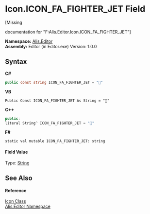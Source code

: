 # Icon.ICON_FA_FIGHTER_JET Field
 

\[Missing <summary> documentation for "F:Alis.Editor.Icon.ICON_FA_FIGHTER_JET"\]

**Namespace:**&nbsp;<a href="b150ade4-39de-a232-5f06-d3cdc1b2c538">Alis.Editor</a><br />**Assembly:**&nbsp;Editor (in Editor.exe) Version: 1.0.0

## Syntax

**C#**<br />
``` C#
public const string ICON_FA_FIGHTER_JET = ""
```

**VB**<br />
``` VB
Public Const ICON_FA_FIGHTER_JET As String = ""
```

**C++**<br />
``` C++
public:
literal String^ ICON_FA_FIGHTER_JET = ""
```

**F#**<br />
``` F#
static val mutable ICON_FA_FIGHTER_JET: string
```


#### Field Value
Type: <a href="https://docs.microsoft.com/dotnet/api/system.string" target="_blank">String</a>

## See Also


#### Reference
<a href="cc0f883c-67f8-f772-c6d7-a60b129f22a7">Icon Class</a><br /><a href="b150ade4-39de-a232-5f06-d3cdc1b2c538">Alis.Editor Namespace</a><br />